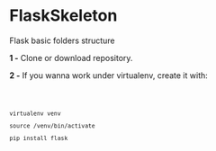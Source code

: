 # FlaskSkeleton
Flask basic folders structure

**1 -** Clone or download repository.

**2 -** If you wanna work under virtualenv, create it with:

<code>
  
    virtualenv venv
  
    source /venv/bin/activate
    
    pip install flask
  
</code>

